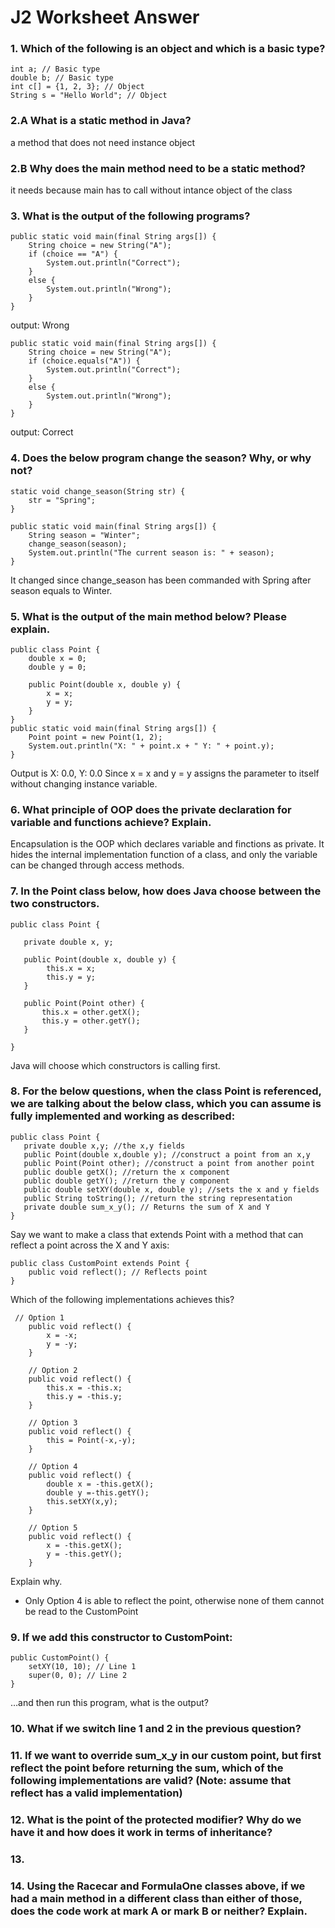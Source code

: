 # J2 Worksheet Answer

### 1. Which of the following is an object and which is a basic type?
```
int a; // Basic type 
double b; // Basic type
int c[] = {1, 2, 3}; // Object 
String s = "Hello World"; // Object
```
### 2.A What is a static method in Java?

a method that does not need instance object

### 2.B Why does the main method need to be a static method?

it needs because main has to call without intance object of the class

### 3. What is the output of the following programs?
```
public static void main(final String args[]) {
    String choice = new String("A");
    if (choice == "A") {
        System.out.println("Correct");
    }
    else {
        System.out.println("Wrong");
    }
}
```
output: Wrong
```
public static void main(final String args[]) {
    String choice = new String("A");
    if (choice.equals("A")) {
        System.out.println("Correct");
    }
    else {
        System.out.println("Wrong");
    }
}
```
output: Correct


### 4. Does the below program change the season? Why, or why not?
```
static void change_season(String str) {
    str = "Spring";
}

public static void main(final String args[]) {
    String season = "Winter";
    change_season(season);
    System.out.println("The current season is: " + season);
}
```
It changed since change_season has been commanded with Spring after season equals to Winter.

### 5. What is the output of the main method below? Please explain.
```
public class Point {
    double x = 0;
    double y = 0;

    public Point(double x, double y) {
        x = x;
        y = y;
    }
}
public static void main(final String args[]) {
    Point point = new Point(1, 2);
    System.out.println("X: " + point.x + " Y: " + point.y);
}
```
Output is X: 0.0, Y: 0.0 Since x = x and y = y assigns the parameter to itself without changing instance variable.

### 6. What principle of OOP does the private declaration for variable and functions achieve? Explain.
Encapsulation is the OOP which declares variable and finctions as private. It hides the internal implementation function of a class, and only the variable can be changed through access methods.
### 7. In the Point class below, how does Java choose between the two constructors.
```
public class Point {

   private double x, y; 
   
   public Point(double x, double y) {
        this.x = x;
        this.y = y;
   }

   public Point(Point other) {
       this.x = other.getX();
       this.y = other.getY();
   }

}
```
Java will choose which constructors is calling first.
### 8. For the below questions, when the class Point is referenced, we are talking about the below class, which you can assume is fully implemented and working as described:
```
public class Point {
   private double x,y; //the x,y fields
   public Point(double x,double y); //construct a point from an x,y
   public Point(Point other); //construct a point from another point
   public double getX(); //return the x component
   public double getY(); //return the y component
   public double setXY(double x, double y); //sets the x and y fields
   public String toString(); //return the string representation
   private double sum_x_y(); // Returns the sum of X and Y
}
```
Say we want to make a class that extends Point with a method that can reflect a point across the X and Y axis:
```
public class CustomPoint extends Point {
    public void reflect(); // Reflects point
}
```
Which of the following implementations achieves this?
```
 // Option 1
    public void reflect() {
        x = -x;
        y = -y;
    }

    // Option 2
    public void reflect() {
        this.x = -this.x;
        this.y = -this.y;
    }

    // Option 3
    public void reflect() {
        this = Point(-x,-y);
    }
    
    // Option 4
    public void reflect() {
        double x = -this.getX();
        double y =-this.getY();
        this.setXY(x,y);
    }
    
    // Option 5
    public void reflect() {
        x = -this.getX();
        y = -this.getY();
    }
```
Explain why.
- Only Option 4 is able to reflect the point, otherwise none of them cannot be read to the CustomPoint
### 9. If we add this constructor to CustomPoint:

    public CustomPoint() {
        setXY(10, 10); // Line 1
        super(0, 0); // Line 2
    }
…and then run this program, what is the output?


### 10. What if we switch line 1 and 2 in the previous question?

### 11. If we want to override sum_x_y in our custom point, but first reflect the point before returning the sum, which of the following implementations are valid? (Note: assume that reflect has a valid implementation)

### 12. What is the point of the protected modifier? Why do we have it and how does it work in terms of inheritance?

### 13. 

### 14. Using the Racecar and FormulaOne classes above, if we had a main method in a different class than either of those, does the code work at mark A or mark B or neither? Explain.
